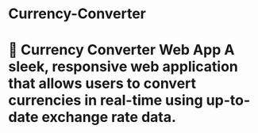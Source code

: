 # Currency-Converter
# 💱 Currency Converter Web App  A sleek, responsive web application that allows users to convert currencies in real-time using up-to-date exchange rate data. 
